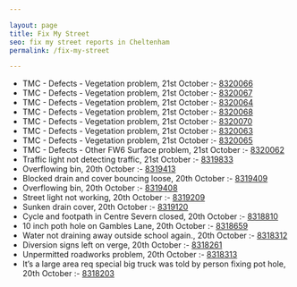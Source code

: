 ```yaml
---

layout: page
title: Fix My Street
seo: fix my street reports in Cheltenham
permalink: /fix-my-street

---
```


<!-- fix_marker starts -->

- TMC - Defects - Vegetation problem, 21st October :- [8320066](https://www.fixmystreet.com/report/8320066)
- TMC - Defects - Vegetation problem, 21st October :- [8320067](https://www.fixmystreet.com/report/8320067)
- TMC - Defects - Vegetation problem, 21st October :- [8320064](https://www.fixmystreet.com/report/8320064)
- TMC - Defects - Vegetation problem, 21st October :- [8320068](https://www.fixmystreet.com/report/8320068)
- TMC - Defects - Vegetation problem, 21st October :- [8320070](https://www.fixmystreet.com/report/8320070)
- TMC - Defects - Vegetation problem, 21st October :- [8320063](https://www.fixmystreet.com/report/8320063)
- TMC - Defects - Vegetation problem, 21st October :- [8320065](https://www.fixmystreet.com/report/8320065)
- TMC - Defects - Other FW6  Surface problem, 21st October :- [8320062](https://www.fixmystreet.com/report/8320062)
- Traffic light not detecting traffic, 21st October :- [8319833](https://www.fixmystreet.com/report/8319833)
- Overflowing bin, 20th October :- [8319413](https://www.fixmystreet.com/report/8319413)
- Blocked drain and cover bouncing loose, 20th October :- [8319409](https://www.fixmystreet.com/report/8319409)
- Overflowing bin, 20th October :- [8319408](https://www.fixmystreet.com/report/8319408)
- Street light not working, 20th October :- [8319209](https://www.fixmystreet.com/report/8319209)
- Sunken drain cover, 20th October :- [8319120](https://www.fixmystreet.com/report/8319120)
- Cycle and footpath in Centre Severn closed, 20th October :- [8318810](https://www.fixmystreet.com/report/8318810)
- 10 inch poth hole on Gambles Lane, 20th October :- [8318659](https://www.fixmystreet.com/report/8318659)
- Water not draining away outside school again., 20th October :- [8318312](https://www.fixmystreet.com/report/8318312)
- Diversion signs left on verge, 20th October :- [8318261](https://www.fixmystreet.com/report/8318261)
- Unpermitted roadworks problem, 20th October :- [8318313](https://www.fixmystreet.com/report/8318313)
- It’s a large area req special big truck was told by person fixing pot hole, 20th October :- [8318203](https://www.fixmystreet.com/report/8318203)

<!-- fix_marker ends -->